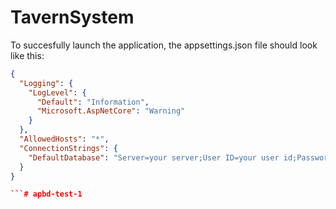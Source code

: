 # TavernSystem
To succesfully launch the application, the appsettings.json file should look like this:
```json
{
  "Logging": {
    "LogLevel": {
      "Default": "Information",
      "Microsoft.AspNetCore": "Warning"
    }
  },
  "AllowedHosts": "*",
  "ConnectionStrings": {
    "DefaultDatabase": "Server=your server;User ID=your user id;Password=your password;TrustServerCertificate=True;Database=your database"
  }
}

```# apbd-test-1
